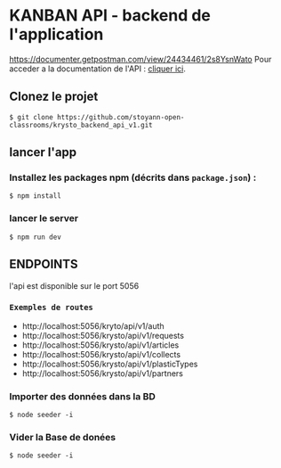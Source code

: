 # KANBAN API  - backend de l'application

https://documenter.getpostman.com/view/24434461/2s8YsnWato
Pour acceder a la documentation de l'API : [cliquer ici](https://duckduckgo.com).
## Clonez le projet
``` 
$ git clone https://github.com/stoyann-open-classrooms/krysto_backend_api_v1.git
```

## lancer l'app 

### Installez les packages npm (décrits dans `package.json`) :

``` 
$ npm install
```


### lancer le server

``` 
$ npm run dev
```

## ENDPOINTS
l'api est disponible sur le port 5056


### `Exemples de routes`
- http://localhost:5056/kryto/api/v1/auth
- http://localhost:5056/krysto/api/v1/requests
- http://localhost:5056/krysto/api/v1/articles
- http://localhost:5056/krysto/api/v1/collects
- http://localhost:5056/krysto/api/v1/plasticTypes
- http://localhost:5056/krysto/api/v1/partners



### Importer des données dans la BD

``` 
$ node seeder -i
```
### Vider la Base de donées

``` 
$ node seeder -i
```